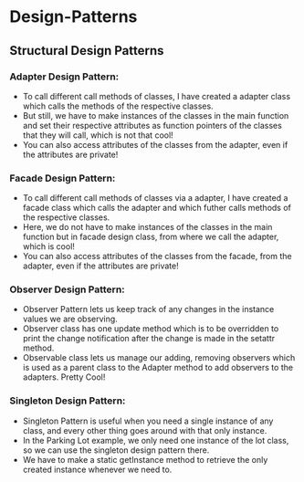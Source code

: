 # Design-Patterns
## Structural Design Patterns
### Adapter Design Pattern:
* To call different call methods of classes, I have created a adapter class which calls the methods of the respective classes.
* But still, we have to make instances of the classes in the main function and set their respective attributes as function pointers of the classes that they will call, which is not that cool!
* You can also access attributes of the classes from the adapter, even if the attributes are private!

### Facade Design Pattern:
* To call different call methods of classes via a adapter, I have created a facade class which calls the adapter and which futher calls methods of the respective classes.
* Here, we do not have to make instances of the classes in the main function but in facade design class, from where we call the adapter, which is cool!
* You can also access attributes of the classes from the facade, from the adapter, even if the attributes are private!

### Observer Design Pattern:
* Observer Pattern lets us keep track of any changes in the instance values we are observing.
* Observer class has one update method which is to be overridden to print the change notification after the change is made in the setattr method.
* Observable class lets us manage our adding, removing observers which is used as a parent class to the Adapter method to add observers to the adapters. Pretty Cool!

### Singleton Design Pattern:
* Singleton Pattern is useful when you need a single instance of any class, and every other thing goes around with that only instance.
* In the Parking Lot example, we only need one instance of the lot class, so we can use the singleton design pattern there. 
* We have to make a static getInstance method to retrieve the only created instance whenever we need to.

